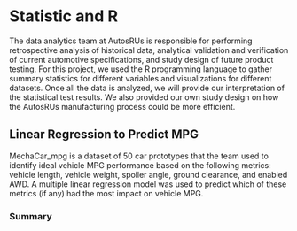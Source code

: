 # Statistic and R
The data analytics team at AutosRUs is responsible for performing retrospective analysis of historical data, analytical validation and verification of current automotive specifications, and study design of future product testing. For this project, we used the R programming language to gather summary statistics for different variables and visualizations for different datasets. Once all the data is analyzed, we will provide our interpretation of the statistical test results. We also provided our own study design on how the AutosRUs manufacturing process could be more efficient.

## Linear Regression to Predict MPG
MechaCar_mpg is a dataset of 50 car prototypes that the team used to identify ideal vehicle MPG performance based on the following metrics: vehicle length, vehicle weight, spoiler angle, ground clearance, and enabled AWD. A multiple linear regression model was used to predict which of these metrics (if any) had the most impact on vehicle MPG. 

### Summary
